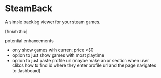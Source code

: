 # SteamBack
A simple backlog viewer for your steam games.

[finish this]

potential enhancements:
- only show games with current price >$0
- option to just show games with most playtime
- option to just paste profile url (maybe make an or section when user clikcs how to find id where they enter profile url and the page navigates to dashboard)
